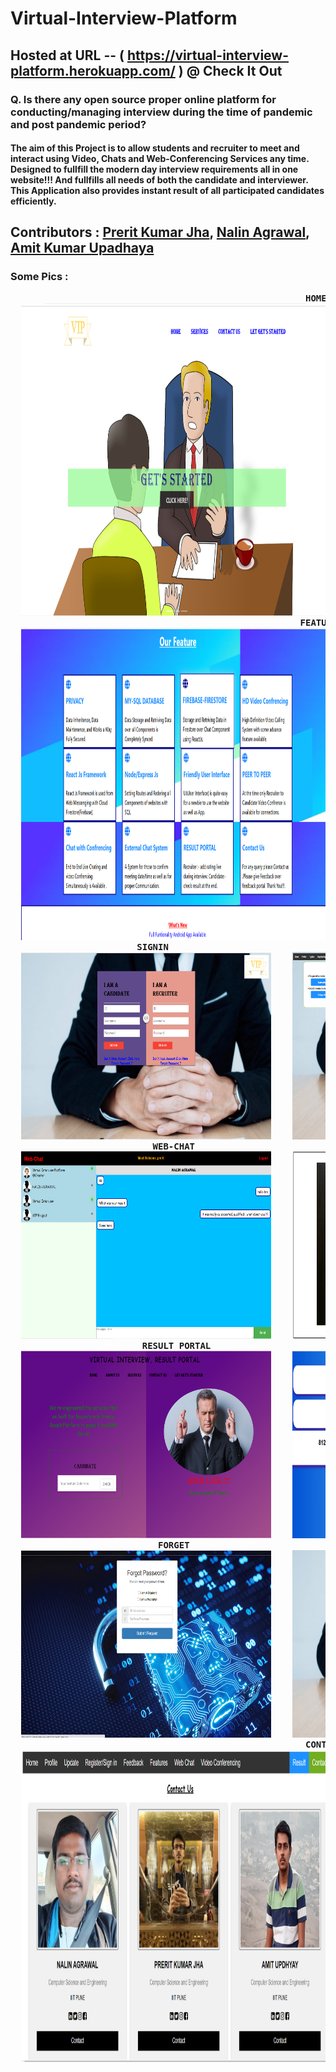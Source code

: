 # Virtual-Interview-Platform

## Hosted at URL -- ( https://virtual-interview-platform.herokuapp.com/ ) @ Check It Out

### Q. Is there any open source proper online platform for conducting/managing  interview during the time of pandemic and post pandemic period?
#### The aim of this Project is to allow students and recruiter to meet and interact using Video, Chats and Web-Conferencing Services any time. Designed to fullfill the modern day interview requirements all in one website!!! And fullfills all needs of both the candidate and interviewer. This Application also provides instant result of all participated candidates efficiently.

## Contributors : [Prerit Kumar Jha](https://github.com/prerit2001), [Nalin Agrawal](https://github.com/nalin-programmer), [Amit Kumar Upadhaya](https://github.com/mit1275)

### Some Pics :

<pre>
  <b>                                                      HOME</b>
  <img src="Screenshots/1.PNG"  width="900" height="500" />  
  <b>                                                     FEATURES</b>
  <img src="Screenshots/features.PNG"  width="900" height="500" />  
  <b>                      SIGNIN                                                       INFORMATION FORM
  <img src="Screenshots/signin.PNG"  width="400" height="300" />    <img src="Screenshots/Info.PNG"  width="400" height="300" /> 
                           WEB-CHAT                                                     CONFRENCING SYSTEM
  <img src="Screenshots/webchat.PNG"  width="400" height="300" />    <img src="Screenshots/confrence.PNG"  width="400" height="300" /> 
                         RESULT PORTAL                                                   RESULT-VIEW
  <img src="Screenshots/result.PNG"  width="400" height="300" />    <img src="Screenshots/resultpage.PNG"  width="400" height="300" />  
                            FORGET                                                          FEEDBACK
  <img src="Screenshots/forget.PNG"  width="400" height="300" />    <img src="Screenshots/feedback.PNG"  width="400" height="300" />  
                                                        CONTACT US
  <img src="Screenshots/contactus.PNG"  width="900" height="500" />  
  </b>
</pre>
